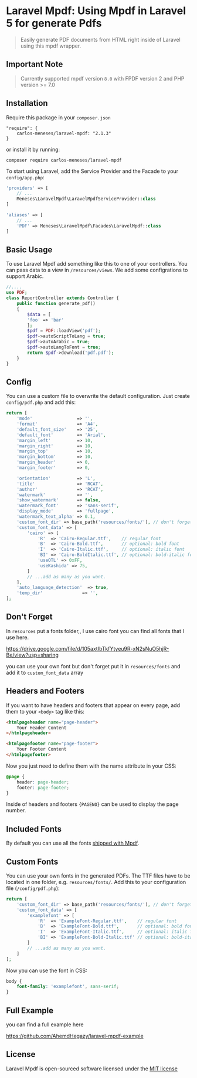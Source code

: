 	
# Laravel Mpdf: Using Mpdf in Laravel 5 for generate Pdfs

> Easily generate PDF documents from HTML right inside of Laravel using this mpdf wrapper.

## Important Note

> Currently supported mpdf version `8.0` with FPDF version 2 and PHP version >= 7.0

## Installation

Require this package in your `composer.json` 

```
"require": {
	carlos-meneses/laravel-mpdf: "2.1.3"
}
```

or install it by running:

```
composer require carlos-meneses/laravel-mpdf
```

To start using Laravel, add the Service Provider and the Facade to your `config/app.php`:

```php
'providers' => [
	// ...
	Meneses\LaravelMpdf\LaravelMpdfServiceProvider::class
]
```

```php
'aliases' => [
	// ...
	'PDF' => Meneses\LaravelMpdf\Facades\LaravelMpdf::class
]
```

## Basic Usage

To use Laravel Mpdf add something like this to one of your controllers. You can pass data to a view in `/resources/views`.
We add some configrations to support Arabic.

```php
//....
use PDF;
class ReportController extends Controller {
	public function generate_pdf() 
	{
	    $data = [
		'foo' => 'bar'
	    ];
	    $pdf = PDF::loadView('pdf');
	    $pdf->autoScriptToLang = true;
	    $pdf->autoArabic = true;
	    $pdf->autoLangToFont = true;
	    return $pdf->download('pdf.pdf');
	}
}
```

## Config

You can use a custom file to overwrite the default configuration. Just create `config/pdf.php` and add this:

```php
return [
    'mode'                 => '',
    'format'               => 'A4',
    'default_font_size'    => '25',
    'default_font'         => 'Arial',
    'margin_left'          => 10,
    'margin_right'         => 10,
    'margin_top'           => 10,
    'margin_bottom'        => 10,
    'margin_header'        => 0,
    'margin_footer'        => 0,

    'orientation'          => 'L',
    'title'                => 'RCAT',
    'author'               => 'RCAT',
    'watermark'            => '',
    'show_watermark'       => false,
    'watermark_font'       => 'sans-serif',
    'display_mode'         => 'fullpage',
    'watermark_text_alpha' => 0.1,
    'custom_font_dir' => base_path('resources/fonts/'), // don't forget the trailing slash!
    'custom_font_data' => [
        'cairo' => [
            'R'  => 'Cairo-Regular.ttf',    // regular font
            'B'  => 'Cairo-Bold.ttf',       // optional: bold font
            'I'  => 'Cairo-Italic.ttf',     // optional: italic font
            'BI' => 'Cairo-BoldItalic.ttf', // optional: bold-italic font,
            'useOTL' => 0xFF,
            'useKashida' => 75,
        ]
        // ...add as many as you want.
    ],
    'auto_language_detection'  => true,
    'temp_dir'               => '',
];
```


## Don't Forget

In ```resources``` 
put a fonts folder,, I use cairo font you can find all fonts that I use here.

https://drive.google.com/file/d/105axtIbTkfYtyeu9R-xN2sNuO5hjR-Be/view?usp=sharing 

you can use your own font but don't forget put it in ```resources/fonts``` and add it to ```custom_font_data``` array
## Headers and Footers

If you want to have headers and footers that appear on every page, add them to your `<body>` tag like this:

```html
<htmlpageheader name="page-header">
	Your Header Content
</htmlpageheader>

<htmlpagefooter name="page-footer">
	Your Footer Content
</htmlpagefooter>
```

Now you just need to define them with the name attribute in your CSS:

```css
@page {
	header: page-header;
	footer: page-footer;
}
```

Inside of headers and footers `{PAGENO}` can be used to display the page number.

## Included Fonts

By default you can use all the fonts [shipped with Mpdf](https://mpdf.github.io/fonts-languages/available-fonts-v6.html).

## Custom Fonts

You can use your own fonts in the generated PDFs. The TTF files have to be located in one folder, e.g. `resources/fonts/`. Add this to your configuration file (`/config/pdf.php`):

```php
return [
	'custom_font_dir' => base_path('resources/fonts/'), // don't forget the trailing slash!
	'custom_font_data' => [
		'examplefont' => [
			'R'  => 'ExampleFont-Regular.ttf',    // regular font
			'B'  => 'ExampleFont-Bold.ttf',       // optional: bold font
			'I'  => 'ExampleFont-Italic.ttf',     // optional: italic font
			'BI' => 'ExampleFont-Bold-Italic.ttf' // optional: bold-italic font
		]
		// ...add as many as you want.
	]
];
```

Now you can use the font in CSS:

```css
body {
	font-family: 'examplefont', sans-serif;
}
```
## Full Example

you can find a full example here

https://github.com/AhemdHegazy/laravel-mpdf-example


## License

Laravel Mpdf is open-sourced software licensed under the [MIT license](http://opensource.org/licenses/MIT)
